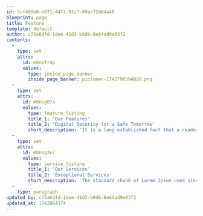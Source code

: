 ```yaml
---
id: 5cf495b0-b071-44f1-81c7-09ac72404a40
blueprint: page
title: Feature
template: default
author: c75a6dfd-1dee-41d3-b8db-8e64ad9e03f2
contents:
  -
    type: set
    attrs:
      id: m8nsfr4p
      values:
        type: inside_page_banner
        inside_page_banner: piclumen-1742798594820.png
  -
    type: set
    attrs:
      id: m8nsg07x
      values:
        type: feature_listing
        title_1: 'Our Features'
        title_2: 'Digital Security for a Safe Tomorrow'
        short_description: 'It is a long established fact that a reader will be distracted by the readable content of a page when looking at its layout. The point of using Lorem Ipsum is that it has a more-or-less normal distribution of letters,'
  -
    type: set
    attrs:
      id: m8nsg3v7
      values:
        type: service_listing
        title_1: 'Our Services'
        title_2: 'Exceptional Services'
        short_description: 'The standard chunk of Lorem Ipsum used since the 1500s is reproduced below for those interested. Sections 1.10.32 and 1.10.33 from "de Finibus Bonorum et Malorum" by Cicero are also reproduced in their exact original form, accompanied by English versions from the 1914 translation by H. Rackham.'
  -
    type: paragraph
updated_by: c75a6dfd-1dee-41d3-b8db-8e64ad9e03f2
updated_at: 1742864374
---
```

